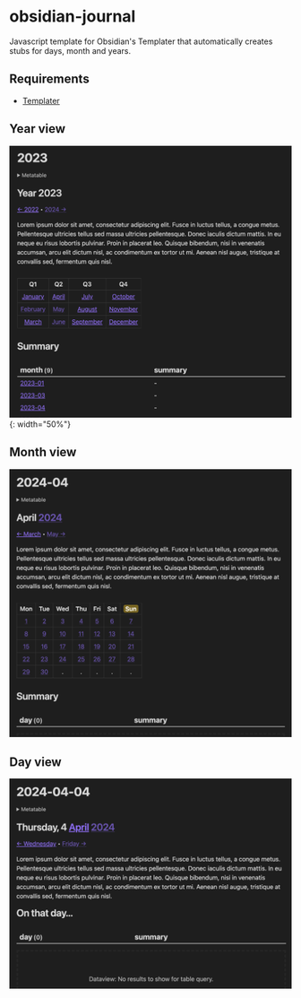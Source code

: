 # obsidian-journal
Javascript template for Obsidian's Templater that automatically creates stubs for days,  month and years.

## Requirements
- [Templater](https://github.com/SilentVoid13/Templater)

## Year view

![year|200px](https://raw.githubusercontent.com/barabasz/obsidian-journal/main/year.png){: width="50%"}

## Month view

![month](https://raw.githubusercontent.com/barabasz/obsidian-journal/main/month.png)

## Day view

![day](https://raw.githubusercontent.com/barabasz/obsidian-journal/main/day.png)

